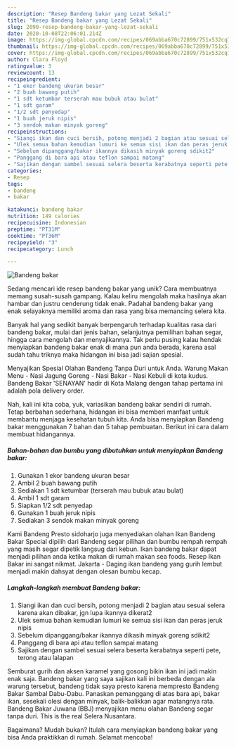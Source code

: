 ```yaml
---
description: "Resep Bandeng bakar yang Lezat Sekali"
title: "Resep Bandeng bakar yang Lezat Sekali"
slug: 2090-resep-bandeng-bakar-yang-lezat-sekali
date: 2020-10-08T22:06:01.214Z
image: https://img-global.cpcdn.com/recipes/069abba670c72899/751x532cq70/bandeng-bakar-foto-resep-utama.jpg
thumbnail: https://img-global.cpcdn.com/recipes/069abba670c72899/751x532cq70/bandeng-bakar-foto-resep-utama.jpg
cover: https://img-global.cpcdn.com/recipes/069abba670c72899/751x532cq70/bandeng-bakar-foto-resep-utama.jpg
author: Clara Floyd
ratingvalue: 3
reviewcount: 13
recipeingredient:
- "1 ekor bandeng ukuran besar"
- "2 buah bawang putih"
- "1 sdt ketumbar terserah mau bubuk atau bulat"
- "1 sdt garam"
- "1/2 sdt penyedap"
- "1 buah jeruk nipis"
- "3 sendok makan minyak goreng"
recipeinstructions:
- "Siangi ikan dan cuci bersih, potong menjadi 2 bagian atau sesuai selera karena akan dibakar, jgn lupa ikannya dikerat2"
- "Ulek semua bahan kemudian lumuri ke semua sisi ikan dan peras jeruk nipis"
- "Sebelum dipanggang/bakar ikannya dikasih minyak goreng sdikit2"
- "Panggang di bara api atau teflon sampai matang"
- "Sajikan dengan sambel sesuai selera beserta kerabatnya seperti pete, terong atau lalapan"
categories:
- Resep
tags:
- bandeng
- bakar

katakunci: bandeng bakar 
nutrition: 149 calories
recipecuisine: Indonesian
preptime: "PT31M"
cooktime: "PT36M"
recipeyield: "3"
recipecategory: Lunch

---
```



![Bandeng bakar](https://img-global.cpcdn.com/recipes/069abba670c72899/751x532cq70/bandeng-bakar-foto-resep-utama.jpg)

Sedang mencari ide resep bandeng bakar yang unik? Cara membuatnya memang susah-susah gampang. Kalau keliru mengolah maka hasilnya akan hambar dan justru cenderung tidak enak. Padahal bandeng bakar yang enak selayaknya memiliki aroma dan rasa yang bisa memancing selera kita.

Banyak hal yang sedikit banyak berpengaruh terhadap kualitas rasa dari bandeng bakar, mulai dari jenis bahan, selanjutnya pemilihan bahan segar, hingga cara mengolah dan menyajikannya. Tak perlu pusing kalau hendak menyiapkan bandeng bakar enak di mana pun anda berada, karena asal sudah tahu triknya maka hidangan ini bisa jadi sajian spesial.

Menyajikan Spesial Olahan Bandeng Tanpa Duri untuk Anda. Warung Makan Menu - Nasi Jagung Goreng - Nasi Bakar - Nasi Kebuli di kota kudus. Bandeng Bakar &#39;SENAYAN&#39; hadir di Kota Malang dengan tahap pertama ini adalah pola delivery order.


Nah, kali ini kita coba, yuk, variasikan bandeng bakar sendiri di rumah. Tetap berbahan sederhana, hidangan ini bisa memberi manfaat untuk membantu menjaga kesehatan tubuh kita. Anda bisa menyiapkan Bandeng bakar menggunakan 7 bahan dan 5 tahap pembuatan. Berikut ini cara dalam membuat hidangannya.

<!--inarticleads1-->

##### Bahan-bahan dan bumbu yang dibutuhkan untuk menyiapkan Bandeng bakar:

1. Gunakan 1 ekor bandeng ukuran besar
1. Ambil 2 buah bawang putih
1. Sediakan 1 sdt ketumbar (terserah mau bubuk atau bulat)
1. Ambil 1 sdt garam
1. Siapkan 1/2 sdt penyedap
1. Gunakan 1 buah jeruk nipis
1. Sediakan 3 sendok makan minyak goreng


Kami Bandeng Presto sidoharjo juga menyediakan olahan Ikan Bandeng Bakar Special dipilih dari Bandeng segar pilihan dan bumbu rempah rempah yang masih segar dipetik langsug dari kebun. Ikan bandeng bakar dapat menjadi pilihan anda ketika makan di rumah makan sea foods. Resep Ikan Bakar ini sangat nikmat. Jakarta - Daging ikan bandeng yang gurih lembut menjadi makin dahsyat dengan olesan bumbu kecap. 

<!--inarticleads2-->

##### Langkah-langkah membuat Bandeng bakar:

1. Siangi ikan dan cuci bersih, potong menjadi 2 bagian atau sesuai selera karena akan dibakar, jgn lupa ikannya dikerat2
1. Ulek semua bahan kemudian lumuri ke semua sisi ikan dan peras jeruk nipis
1. Sebelum dipanggang/bakar ikannya dikasih minyak goreng sdikit2
1. Panggang di bara api atau teflon sampai matang
1. Sajikan dengan sambel sesuai selera beserta kerabatnya seperti pete, terong atau lalapan


Semburat gurih dan aksen karamel yang gosong bikin ikan ini jadi makin enak saja. Bandeng bakar yang saya sajikan kali ini berbeda dengan ala warung tersebut, bandeng tidak saya presto karena mempresto Bandeng Bakar Sambal Dabu-Dabu. Panaskan pemanggang di atas bara api, bakar ikan, sesekali olesi dengan minyak, balik-balikkan agar matangnya rata. Bandeng Bakar Juwana (BBJ) menyajikan menu olahan Bandeng segar tanpa duri. This is the real Selera Nusantara. 

Bagaimana? Mudah bukan? Itulah cara menyiapkan bandeng bakar yang bisa Anda praktikkan di rumah. Selamat mencoba!
